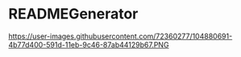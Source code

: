 # READMEGenerator

https://user-images.githubusercontent.com/72360277/104880691-4b77d400-591d-11eb-9c46-87ab44129b67.PNG

